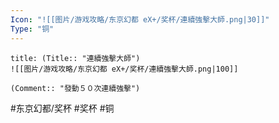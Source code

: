 ```yaml
---
Icon: "![[图片/游戏攻略/东京幻都 eX+/奖杯/連續強擊大師.png|30]]"
Type: "铜"
---
```

```ad-common-bronze-trophy
title: (Title:: "連續強擊大師")
![[图片/游戏攻略/东京幻都 eX+/奖杯/連續強擊大師.png|100]]

(Comment:: "發動５０次連續強擊")
```

#东京幻都/奖杯 #奖杯 #铜
